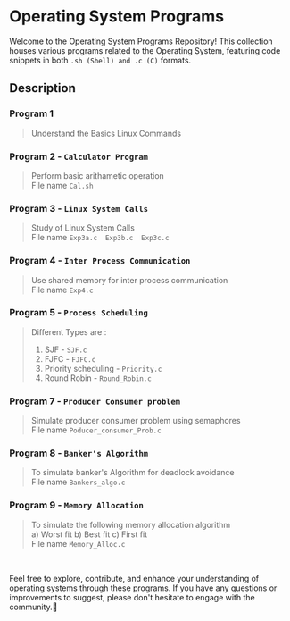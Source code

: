 # Operating System Programs
<p>
  
Welcome to the Operating System Programs Repository! This collection houses various programs related to the Operating System, featuring code snippets in both ``` .sh (Shell) and .c (C) ``` formats.



## Description

### Program 1 <br>
> Understand the Basics Linux Commands


### Program 2 - ```Calculator Program```<br>
> Perform basic arithametic operation <br>
File name ```Cal.sh```

### Program 3 - ```Linux System Calls```
> Study of Linux System Calls<br>
File name ```Exp3a.c  Exp3b.c  Exp3c.c```
  
### Program 4 - ```Inter Process Communication```
> Use shared memory for inter process communication <br>
File name ```Exp4.c```

### Program 5 - ```Process Scheduling```
> Different Types are :
> 1) SJF - ```SJF.c```
> 2) FJFC - ```FJFC.c```
> 3) Priority scheduling - ```Priority.c```
> 4) Round Robin - ```Round_Robin.c```


### Program 7 - ```Producer Consumer problem```
> Simulate producer consumer problem using semaphores <br>
File name ```Poducer_consumer_Prob.c```

### Program 8 - ```Banker's Algorithm```
> To simulate banker's Algorithm for deadlock avoidance<br>
File name ```Bankers_algo.c```

### Program 9 - ```Memory Allocation```
> To simulate the following memory allocation algorithm<br>
> a) Worst fit
> b) Best fit
> c) First fit <br>
File name ```Memory_Alloc.c```

</p>

<br>

Feel free to explore, contribute, and enhance your understanding of operating systems through these programs. If you have any questions or improvements to suggest, please don't hesitate to engage with the community.🚀
